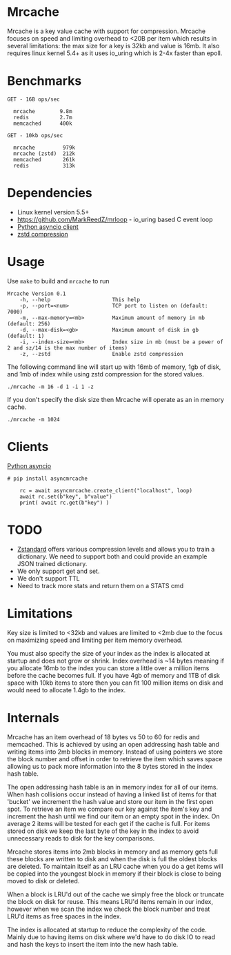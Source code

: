 # Mrcache

Mrcache is a key value cache with support for compression.  Mrcache focuses on speed and limiting overhead to <20B per item which results in several limitations: the max size for a key is 32kb and value is 16mb.  It also requires linux kernel 5.4+ as it uses io_uring which is 2-4x faster than epoll. 

# Benchmarks

```
GET - 16B ops/sec

  mrcache        9.8m 
  redis          2.7m
  memcached      400k

GET - 10kb ops/sec

  mrcache         979k
  mrcache (zstd)  212k
  memcached       261k
  redis           313k

```

# Dependencies

* Linux kernel version 5.5+
* https://github.com/MarkReedZ/mrloop - io_uring based C event loop
* [Python asyncio client](https://github.com/MarkReedZ/asyncmrcache)
* [zstd compression](https://github.com/facebook/zstd)


# Usage

Use `make` to build and `mrcache` to run

```
Mrcache Version 0.1
    -h, --help                    This help
    -p, --port=<num>              TCP port to listen on (default: 7000)
    -m, --max-memory=<mb>         Maximum amount of memory in mb (default: 256)
    -d, --max-disk=<gb>           Maximum amount of disk in gb (default: 1)
    -i, --index-size=<mb>         Index size in mb (must be a power of 2 and sz/14 is the max number of items)
    -z, --zstd                    Enable zstd compression 
```

The following command line will start up with 16mb of memory, 1gb of disk, and 1mb of index while using zstd compression for the stored values.

```
./mrcache -m 16 -d 1 -i 1 -z
```

If you don't specify the disk size then Mrcache will operate as an in memory cache.

```
./mrcache -m 1024 
```

# Clients

[Python asyncio](https://github.com/MarkReedZ/asyncmrcache)
```
# pip install asyncmrcache

    rc = await asyncmrcache.create_client("localhost", loop)
    await rc.set(b"key", b"value")
    print( await rc.get(b"key") )

```

# TODO

- [Zstandard](https://facebook.github.io/zstd/) offers various compression levels and allows you to train a dictionary. We need to support both and could provide an example JSON trained dictionary.
- We only support get and set.  
- We don't support TTL
- Need to track more stats and return them on a STATS cmd

# Limitations

Key size is limited to <32kb and values are limited to <2mb due to the focus on maximizing speed and limiting per item memory overhead. 

You must also specify the size of your index as the index is allocated at startup and does not grow or shrink.  Index overhead is ~14 bytes meaning if you allocate 16mb to the index you can store a little over a million items before the cache becomes full.  If you have 4gb of memory and 1TB of disk space with 10kb items to store then you can fit 100 million items on disk and would need to allocate 1.4gb to the index.

# Internals

Mrcache has an item overhead of 18 bytes vs 50 to 60 for redis and memcached.  This is achieved by using an open addressing hash table and writing items into 2mb blocks in memory.  Instead of using pointers we store the block number and offset in order to retrieve the item which saves space allowing us to pack more information into the 8 bytes stored in the index hash table.  

The open addressing hash table is an in memory index for all of our items.  When hash collisions occur instead of having a linked list of items for that 'bucket' we increment the hash value and store our item in the first open spot.  To retrieve an item we compare our key against the item's key and increment the hash until we find our item or an empty spot in the index.  On average 2 items will be tested for each get if the cache is full.  For items stored on disk we keep the last byte of the key in the index to avoid unnecessary reads to disk for the key comparisons. 

Mrcache stores items into 2mb blocks in memory and as memory gets full these blocks are written to disk and when the disk is full the oldest blocks are deleted.  To maintain itself as an LRU cache when you do a get items will be copied into the youngest block in memory if their block is close to being moved to disk or deleted. 

When a block is LRU'd out of the cache we simply free the block or truncate the block on disk for reuse.  This means LRU'd items remain in our index, however when we scan the index we check the block number and treat LRU'd items as free spaces in the index.

The index is allocated at startup to reduce the complexity of the code.  Mainly due to having items on disk where we'd have to do disk IO to read and hash the keys to insert the item into the new hash table.

















